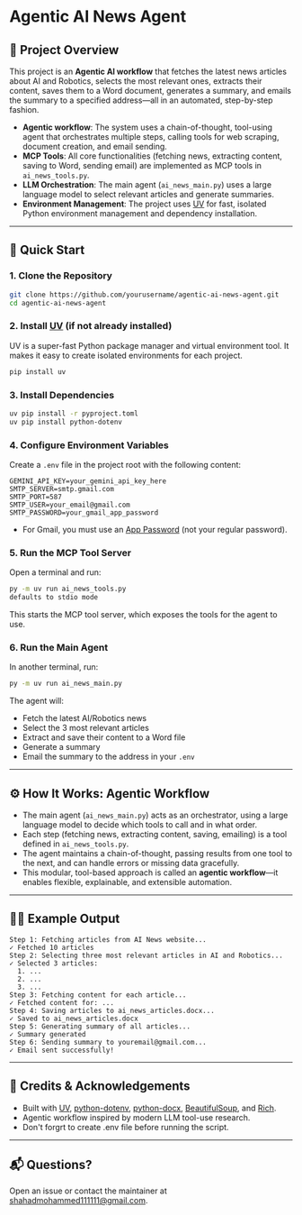 # Agentic AI News Agent

## 📰 Project Overview
This project is an **Agentic AI workflow** that fetches the latest news articles about AI and Robotics, selects the most relevant ones, extracts their content, saves them to a Word document, generates a summary, and emails the summary to a specified address—all in an automated, step-by-step fashion.

- **Agentic workflow**: The system uses a chain-of-thought, tool-using agent that orchestrates multiple steps, calling tools for web scraping, document creation, and email sending.
- **MCP Tools**: All core functionalities (fetching news, extracting content, saving to Word, sending email) are implemented as MCP tools in `ai_news_tools.py`.
- **LLM Orchestration**: The main agent (`ai_news_main.py`) uses a large language model to select relevant articles and generate summaries.
- **Environment Management**: The project uses [UV](https://github.com/astral-sh/uv) for fast, isolated Python environment management and dependency installation.

---

## 🚀 Quick Start

### 1. **Clone the Repository**
```bash
git clone https://github.com/yourusername/agentic-ai-news-agent.git
cd agentic-ai-news-agent
```

### 2. **Install [UV](https://github.com/astral-sh/uv) (if not already installed)**
UV is a super-fast Python package manager and virtual environment tool. It makes it easy to create isolated environments for each project.

```bash
pip install uv
```

### 3. **Install Dependencies**
```bash
uv pip install -r pyproject.toml
uv pip install python-dotenv
```

### 4. **Configure Environment Variables**
Create a `.env` file in the project root with the following content:

```env
GEMINI_API_KEY=your_gemini_api_key_here
SMTP_SERVER=smtp.gmail.com
SMTP_PORT=587
SMTP_USER=your_email@gmail.com
SMTP_PASSWORD=your_gmail_app_password
```
- For Gmail, you must use an [App Password](https://support.google.com/accounts/answer/185833?hl=en) (not your regular password).

### 5. **Run the MCP Tool Server**
Open a terminal and run:
```bash
py -m uv run ai_news_tools.py
defaults to stdio mode
```
This starts the MCP tool server, which exposes the tools for the agent to use.

### 6. **Run the Main Agent**
In another terminal, run:
```bash
py -m uv run ai_news_main.py
```
The agent will:
- Fetch the latest AI/Robotics news
- Select the 3 most relevant articles
- Extract and save their content to a Word file
- Generate a summary
- Email the summary to the address in your `.env`

---

## ⚙️ How It Works: Agentic Workflow
- The main agent (`ai_news_main.py`) acts as an orchestrator, using a large language model to decide which tools to call and in what order.
- Each step (fetching news, extracting content, saving, emailing) is a tool defined in `ai_news_tools.py`.
- The agent maintains a chain-of-thought, passing results from one tool to the next, and can handle errors or missing data gracefully.
- This modular, tool-based approach is called an **agentic workflow**—it enables flexible, explainable, and extensible automation.

---

## 🧑‍💻 Example Output
```
Step 1: Fetching articles from AI News website...
✓ Fetched 10 articles
Step 2: Selecting three most relevant articles in AI and Robotics...
✓ Selected 3 articles:
  1. ...
  2. ...
  3. ...
Step 3: Fetching content for each article...
✓ Fetched content for: ...
Step 4: Saving articles to ai_news_articles.docx...
✓ Saved to ai_news_articles.docx
Step 5: Generating summary of all articles...
✓ Summary generated
Step 6: Sending summary to youremail@gmail.com...
✓ Email sent successfully!
```

---

## 🙏 Credits & Acknowledgements
- Built with [UV](https://github.com/astral-sh/uv), [python-dotenv](https://github.com/theskumar/python-dotenv), [python-docx](https://python-docx.readthedocs.io/), [BeautifulSoup](https://www.crummy.com/software/BeautifulSoup/), and [Rich](https://github.com/Textualize/rich).
- Agentic workflow inspired by modern LLM tool-use research.
- Don't forgrt to create .env file before running the script.
---

## 📬 Questions?
Open an issue or contact the maintainer at shahadmohammed111111@gmail.com.
